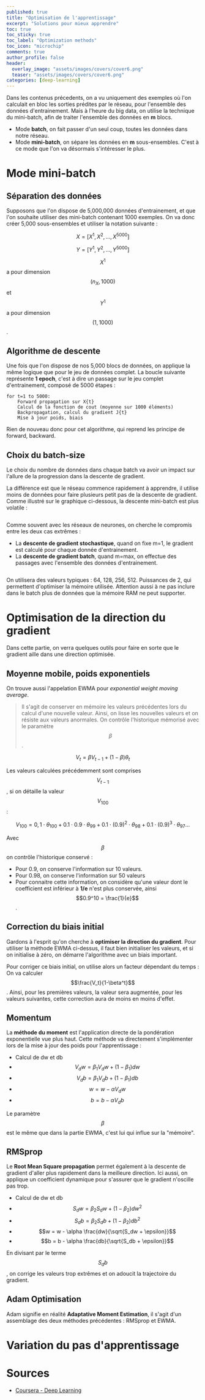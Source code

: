 ```yaml
---
published: true
title: "Optimisation de l'apprentissage"
excerpt: "Solutions pour mieux apprendre"
toc: true
toc_sticky: true
toc_label: "Optimization methods"
toc_icon: "microchip"
comments: true
author_profile: false
header:
  overlay_image: "assets/images/covers/cover6.png"
  teaser: "assets/images/covers/cover6.png"
categories: [deep-learning]
---
```


Dans les contenus précedents, on a vu uniquement des exemples où l'on calculait en bloc les sorties prédites par le réseau, pour l'ensemble des données d'entrainement. Mais à l'heure du big data, on utilise la technique du mini-batch, afin de traiter l'ensemble des données en **m** blocs.

- Mode **batch**, on fait passer d'un seul coup, toutes les données dans notre réseau.
- Mode **mini-batch**, on sépare les données en **m** sous-ensembles. C'est à ce mode que l'on va désormais s'intéresser le plus.

# Mode mini-batch

## Séparation des données

Supposons que l'on dispose de 5,000,000 données d'entrainement, et que l'on souhaite utiliser des mini-batch contenant 1000 exemples. On va donc créer 5,000 sous-ensembles et utiliser la notation suivante :

$$X = [X^{{1}}, X^{{2}}, ... , X^{{5000}}]$$

$$Y =[Y^{{1}}, Y^{{2}}, ... , Y^{{5000}}]$$

$$X^{{1}}$$ a pour dimension $$(n_X, 1000)$$ et $$Y^{{1}}$$ a pour dimension $$(1, 1000)$$.

## Algorithme de descente

Une fois que l'on dispose de nos 5,000 blocs de données, on applique la même logique que pour le jeu de données complet. La boucle suivante représente **1 epoch**, c'est à dire un passage sur le jeu complet d'entrainement, composé de 5000 étapes :

```
for t=1 to 5000:
    Forward propagation sur X{t}
    Calcul de la fonction de cout (moyenne sur 1000 éléments)
    Backpropagation, calcul du gradient J{t}
    Mise à jour poids, biais
```

Rien de nouveau donc pour cet algorithme, qui reprend les principe de forward, backward. 

## Choix du batch-size

Le choix du nombre de données dans chaque batch va avoir un impact sur l'allure de la progression dans la descente de gradient.

La différence est que le réseau commence rapidement à apprendre, il utilise moins de données pour faire plusieurs petit pas de la descente de gradient. Comme illustré sur le graphique ci-dessous, la descente mini-batch est plus volatile :

<img src="https://cdn-images-1.medium.com/max/1600/1*5mHkZw3FpuR2hBNFlRxZ-A.png" alt="" class="center">

Comme souvent avec les réseaux de neurones, on cherche le compromis entre les deux cas extrêmes :

- La **descente de gradient stochastique**, quand on fixe m=1, le gradient est calculé pour chaque donnée d'entrainement.
- La **descente de gradient batch**, quand m=max, on effectue des passages avec l'ensemble des données d'entrainement.

<img src="https://cdn-images-1.medium.com/max/1600/1*PV-fcUsNlD9EgTIc61h-Ig.png" alt="" class="center">

On utilisera des valeurs typiques : 64, 128, 256, 512. Puissances de 2, qui permettent d'optimiser la mémoire utilisée. Attention aussi à ne pas inclure dans le batch plus de données que la mémoire RAM ne peut supporter.

# Optimisation de la direction du gradient

Dans cette partie, on verra quelques outils pour faire en sorte que le gradient aille dans une direction optimisée. 

## Moyenne mobile, poids exponentiels

On trouve aussi l'appelation EWMA pour *exponential weight moving average*. 

> Il s'agit de conserver en mémoire les valeurs précédentes lors du calcul d'une nouvelle valeur. Ainsi, on lisse les nouvelles valeurs et on résiste aux valeurs anormales. On contrôle l'historique mémorisé avec le paramètre $$\beta$$.

$$V_t = \beta V_{t-1} + (1 - \beta) \theta_t$$

Les valeurs calculées précédemment sont comprises $$V_{t-1}$$, si on détaille la valeur $$V_100$$ :

$$V_100 = 0,1\cdot\theta_100 + 0.1\cdot0.9\cdot\theta_99 + 0.1\cdot(0.9)^2\cdot\theta_98 + 0.1\cdot(0.9)^3\cdot\theta_97 ... $$

Avec $$\beta$$ on contrôle l'historique conservé :
- Pour 0.9, on conserve l'information sur 10 valeurs.
- Pour 0.98, on conserve l'information sur 50 valeurs
- Pour connaitre cette information, on considère qu'une valeur dont le coefficient est inférieur à **1/e** n'est plus conservée, ainsi $$0.9^10 = \frac{1}{e}$$.

## Correction du biais initial

Gardons à l'esprit qu'on cherche à **optimiser la direction du gradient**. Pour utiliser la méthode EWMA ci-dessus, il faut bien initialiser les valeurs, et si on initialise à zéro, on démarre l'algorithme avec un biais important.

Pour corriger ce biais initial, on utilise alors un facteur dépendant du temps : On va calculer $$\frac{V_t}{1-\beta^t}$$. Ainsi, pour les premières valeurs, la valeur sera augmentée, pour les valeurs suivantes, cette correction aura de moins en moins d'effet.

## Momentum

La **méthode du moment** est l'application directe de la pondération exponentielle vue plus haut. Cette méthode va directement s'implémenter lors de la mise à jour des poids pour l'apprentissage :

- Calcul de dw et db
- $$V_dw = \beta_1 V_dw + (1- \beta_1)dw$$
- $$V_db = \beta_1 V_db + (1- \beta_1)db$$ 
- $$w = w - \alpha V_dw$$
- $$b = b - \alpha V_db$$

Le paramètre $$\beta$$ est le même que dans la partie EWMA, c'est lui qui influe sur la "mémoire".

## RMSprop

Le **Root Mean Square propagation** permet également à la descente de gradient d'aller plus rapidement dans la meilleure direction. Ici aussi, on applique un coefficient dynamique pour s'assurer que le gradient n'oscille pas trop.

- Calcul de dw et db
- $$S_dw = \beta_2 S_dw + (1- \beta_2)dw^2$$
- $$S_db = \beta_2 S_db + (1- \beta_2)db^2$$
- $$w = w - \alpha \frac{dw}{\sqrt{S_dw + \epsilon}}$$
- $$b = b - \alpha \frac{db}{\sqrt{S_db + \epsilon}}$$

En divisant par le terme $$S_db$$, on corrige les valeurs trop extrêmes et on adoucit la trajectoire du gradient.

## Adam Optimisation

Adam signifie en réalité **Adaptative Moment Estimation**, il s'agit d'un assemblage des deux méthodes précédentes : RMSprop et EWMA.

# Variation du pas d'apprentissage


# Sources

- [Coursera - Deep Learning](www.coursera.org/learn/neural-networks-deep-learning)

